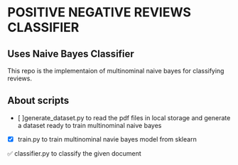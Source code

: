 # POSITIVE NEGATIVE REVIEWS CLASSIFIER

## Uses Naive Bayes Classifier

This repo is the implementaion of multinominal naive bayes for classifying reviews.

## About scripts

- [ ]generate_dataset.py to read the pdf files in local storage and generate a dataset ready to train multinominal naive bayes

- [x] train.py to train multinominal navie bayes model from sklearn

✅ classifier.py to classify the given document